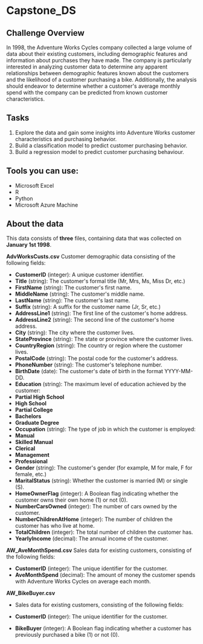 # Capstone_DS

## Challenge Overview
In 1998, the Adventure Works Cycles company collected a large volume of data about their existing customers, including demographic features and information about purchases they have made. The company is particularly interested in analyzing customer data to determine any apparent relationships between demographic features known about the customers and the likelihood of a customer purchasing a bike. Additionally, the analysis should endeavor to determine whether a customer's average monthly spend with the company can be predicted from known customer characteristics.

## Tasks

1. Explore the data and gain some insights into Adventure Works customer characteristics and purchasing behavior.   
2. Build a classification model to predict customer purchasing behavior.   
3. Build a regression model to predict customer purchasing behaviour.   

## Tools you can use:

- Microsoft Excel
- R
- Python
- Microsoft Azure Machine 

## About the data

This data consists of **three** files, containing data that was collected on **January 1st 1998**.     

**AdvWorksCusts.csv**
Customer demographic data consisting of the following fields:

- **CustomerID** (integer): A unique customer identifier.
- **Title** (string): The customer's formal title (Mr, Mrs, Ms, Miss Dr, etc.)
- **FirstName** (string): The customer's first name.
- **MiddleName** (string): The customer's middle name.
- **LastName** (string): The customer's last name.
- **Suffix** (string): A suffix for the customer name (Jr, Sr, etc.)
- **AddressLine1** (string): The first line of the customer's home address.
- **AddressLine2** (string): The second line of the customer's home address.
- **City** (string): The city where the customer lives.
- **StateProvince** (string): The state or province where the customer lives.
- **CountryRegion** (string): The country or region where the customer lives.
- **PostalCode** (string): The postal code for the customer's address.
- **PhoneNumber** (string): The customer's telephone number.
- **BirthDate** (date): The customer's date of birth in the format YYYY-MM-DD.
- **Education** (string): The maximum level of education achieved by the customer:
- **Partial High School**
- **High School**
- **Partial College**
- **Bachelors**
- **Graduate Degree**
- **Occupation** (string): The type of job in which the customer is employed:
- **Manual**
- **Skilled Manual**
- **Clerical**
- **Management**
- **Professional**
- **Gender** (string): The customer's gender (for example, M for male, F for female, etc.)
- **MaritalStatus** (string): Whether the customer is married (M) or single (S).
- **HomeOwnerFlag** (integer): A Boolean flag indicating whether the customer owns their own home (1) or not (0).
- **NumberCarsOwned** (integer): The number of cars owned by the customer.
- **NumberChildrenAtHome** (integer): The number of children the customer has who live at home.
- **TotalChildren** (integer): The total number of children the customer has.
- **YearlyIncome** (decimal): The annual income of the customer.

**AW_AveMonthSpend.csv**
Sales data for existing customers, consisting of the following fields:
- **CustomerID** (integer): The unique identifier for the customer.
- **AveMonthSpend** (decimal): The amount of money the customer spends with Adventure Works Cycles on average each month.

**AW_BikeBuyer.csv**
- Sales data for existing customers, consisting of the following fields:

- **CustomerID** (integer): The unique identifier for the customer.
- **BikeBuyer** (integer): A Boolean flag indicating whether a customer has previously purchased a bike (1) or not (0).
